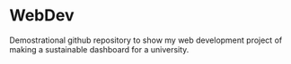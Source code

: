 # WebDev
Demostrational github repository
to show my web development project of making a sustainable dashboard for a university.
